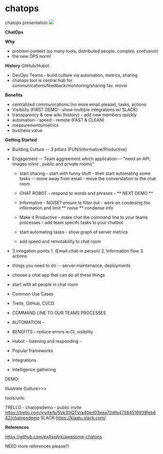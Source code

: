 # chatops
chatops presentation
![](https://octodex.github.com/images/hubot.jpg)


**ChatOps** 

**Why**
- problem context (so many tools, distributed people, complex, confusion) 
- the new OPS norm!

**History**
GitHub/Hubot
- DevOps Teams - build culture via automation, metrics, sharing
- chatops tool is central hub for communications/feedback/monitoring/sharing fav. movie

**Benefits**

- centralized communications (no more email please), tasks, actions
- Visibility  (FIRST DEMO - show multiple integrations w/ SLACK)
- transparency & new wiki (history) - add new members quickly
- automation - speed - remote  (FAST & CLEAN)
- measurements/metrics
- business value


**Getting Started**
- Building Culture -- 3 pillars (FUN/Informative/Productive)
- Engagement -- Team aggreement which application -- "need an API, images inline , public and private rooms"
  - start sharing - start with funny stuff - then start automating some tasks -- move away from email - move the converstation to the chat room
  - CHAT ROBOT - respond to words and phrases  - ** NEXT DEMO **
  
  - Informative - NOISE?  ensure to filter out - work on condesing the information and limit ** noise **  condense info 
  - Make it Productive - make chat the command line to your teams processes - add team specifc tasks to your chatbot
  - start automating tasks - show graph of server metrics
  - add speed and remotability to chat room
  
 - 3 integation points 1. (Email-chat-in person) 2. Information flow 3. actions
 - things you need to do -- server maintenance, deployments
 - choose a chat app that can do all these things
 
 - start with all people in chat room
 
- Common Use Cases

 - Trello, GitHub, CI/CD

- COMMAND LINE TO OUR TEAMS PROCESSES
- AUTOMATION - 
- BENEFITS - reduce errors ie CI, visibility

- Hubot - listening and responding - 



- Popular frameworks
- Integrations
- Intelligence gathering


DEMO:

Illustrate Culture>>>


tools/urls:

TRELLO - chatopsdemo  - public invite https://trello.com/invite/b/5Vk3OQTV/a40ed03eea72dfb47284516939feb642/chatopsdemo
SLACK-https://klaatu.slack.com/

**References**

https://github.com/exAspArk/awesome-chatops

NEED more references please!!!

